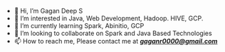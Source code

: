 - 👋 Hi, I’m Gagan Deep S
- 👀 I’m interested in Java, Web Development, Hadoop. HIVE, GCP.
- 🌱 I’m currently learning Spark, Abinitio, GCP
- 💞️ I’m looking to collaborate on Spark and Java Based Technologies
- 📫 How to reach me, Please contact me at ***gaganr0000@gmail.com***

<!---
gagan-deep-s/gagan-deep-s is a ✨ special ✨ repository because its `README.md` (this file) appears on your GitHub profile.
You can click the Preview link to take a look at your changes.
--->
